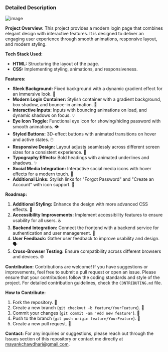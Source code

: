 ### Detailed Description
![image](https://github.com/user-attachments/assets/ed3be808-77e7-4e0b-badd-931f16fe08b7)

**Project Overview:**
This project provides a modern login page that combines elegant design with interactive features. It is designed to deliver an engaging user experience through smooth animations, responsive layout, and modern styling.

**Tech Stack Used:**
- **HTML:** Structuring the layout of the page.
- **CSS:** Implementing styling, animations, and responsiveness.

**Features:**
- **Sleek Background:** Fixed background with a dynamic gradient effect for an immersive look. 🌟
- **Modern Login Container:** Stylish container with a gradient background, box shadow, and bounce-in animation. 🎨
- **Interactive Inputs:** Inputs with bouncing animations on load, and dynamic shadows on focus. 💡
- **Eye Icon Toggle:** Functional eye icon for showing/hiding password with smooth animations. 👁️
- **Styled Buttons:** 3D-effect buttons with animated transitions on hover and active states. 🖱️
- **Responsive Design:** Layout adjusts seamlessly across different screen sizes for a consistent experience. 📱
- **Typography Effects:** Bold headings with animated underlines and shadows. ✨
- **Social Media Integration:** Interactive social media icons with hover effects for a modern touch. 🤝
- **Additional Links:** Stylish links for "Forgot Password" and "Create an Account" with icon support. 🔗

**Roadmap:**
1. **Additional Styling:** Enhance the design with more advanced CSS effects. 🎨
2. **Accessibility Improvements:** Implement accessibility features to ensure usability for all users. ♿
3. **Backend Integration:** Connect the frontend with a backend service for authentication and user management. 🔌
4. **User Feedback:** Gather user feedback to improve usability and design. 🗣️
5. **Cross-Browser Testing:** Ensure compatibility across different browsers and devices. 🌐

**Contribution:**
Contributions are welcome! If you have suggestions or improvements, feel free to submit a pull request or open an issue. Please ensure that your contributions follow the coding standards and style of the project. For detailed contribution guidelines, check the `CONTRIBUTING.md` file.

**How to Contribute:**
1. Fork the repository. 🍴
2. Create a new branch (`git checkout -b feature/YourFeature`). 🌿
3. Commit your changes (`git commit -am 'Add new feature'`). 📝
4. Push to the branch (`git push origin feature/YourFeature`). 🚀
5. Create a new pull request. 🔄

**Contact:**
For any inquiries or suggestions, please reach out through the Issues section of this repository or contact me directly at mayankchawdhari@gmail.com.
